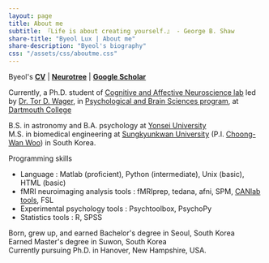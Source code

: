 ```yaml
---
layout: page
title: About me
subtitle: 『Life is about creating yourself.』 - George B. Shaw
share-title: "Byeol Lux | About me"
share-description: "Byeol's biography"
css: "/assets/css/aboutme.css"
---
```


<div id="aboutme-section">

<p class="about-text">
<span class="fa fa-star about-icon"></span>
Byeol's <a href="/assets/docs/CV_byeol_public.pdf"><strong>CV</strong></a> | 
<a href="https://neurotree.org/neurotree/tree.php?pid=743705"><strong>Neurotree</strong></a>  | 
<a href="https://scholar.google.co.kr/citations?user=jyd6OWwAAAAJ&hl=en"><strong>Google Scholar</strong></a>
</p>


<p class="about-text">
<span class="fa fa-brain about-icon"></span>
Currently, a Ph.D. student of <a href="https://sites.dartmouth.edu/canlab">Cognitive and Affective Neuroscience lab</a> led by <a href="https://scholar.google.co.kr/citations?user=OZHkBcYAAAAJ&hl=en&oi=ao">Dr. Tor D. Wager</a>, in <a href="https://pbs.dartmouth.edu/">Psychological and Brain Sciences program</a>, at <a href="https://home.dartmouth.edu/">Dartmouth College</a>
</p>

<p class="about-text">
<span class="fa fa-graduation-cap about-icon"></span>
B.S. in astronomy and B.A. psychology at <a href="https://www.yonsei.ac.kr/en_sc/">Yonsei University</a><br>M.S. in biomedical engineering at <a href="https://www.skku.edu/eng/">Sungkyunkwan University</a> (P.I. <a href="https://cocoanlab.github.io/">Choong-Wan Woo</a>) in South Korea. 
</p>

<p class="about-text">
<span class="fa fa-laptop-code about-icon"></span> Programming skills
<ul><li> Language :  Matlab (proficient), Python (intermediate), Unix (basic), HTML (basic)</li>
<li> fMRI neuroimaging analysis tools :  fMRIprep, tedana, afni, SPM, <a href="https://canlab.github.io/">CANlab tools</a>, FSL</li>
<li> Experimental psychology tools :  Psychtoolbox, PsychoPy </li>
<li> Statistics tools :  R, SPSS </li></ul>
</p>

<p class="about-text">
<span class="fa fa-globe-americas about-icon"></span>
Born, grew up, and earned Bachelor's degree in Seoul, South Korea<br>
Earned Master's degree in Suwon, South Korea<br>
Currently pursuing Ph.D. in Hanover, New Hampshire, USA.
</p>


<!--
<p class="about-text">
<span class="fa fa-heart about-icon"></span>
contents
</p>

<div id="contactme-section">
<h1 id="contact">Contact</h1>


<div class="alert alert-danger" role="alert">
I will be away until Feb 6, with very limited time to work. My responses will be slow during this period.
</div>

<a href="mailto:roadndream@gmail.com"> <class="fa fa-envelope about-icon"></span>
</a>  <a href="https://twitter.com/byeolstellakim">Twitter</a> if you want to get in touch.
</div>
-->
